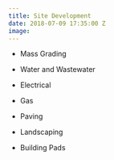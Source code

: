 ```yaml
---
title: Site Development
date: 2018-07-09 17:35:00 Z
image: 
---
```


* Mass Grading

* Water and Wastewater

* Electrical

* Gas

* Paving

* Landscaping

* Building Pads